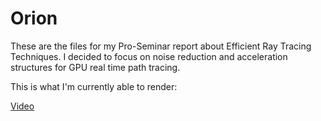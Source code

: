 # Orion
These are the files for my Pro-Seminar report about Efficient Ray Tracing Techniques. I decided to focus on noise reduction and acceleration structures for GPU real time path tracing.

This is what I'm currently able to render:

[Video](https://vt.tumblr.com/tumblr_oa26fhhBcc1vsm8k9.mp4)
